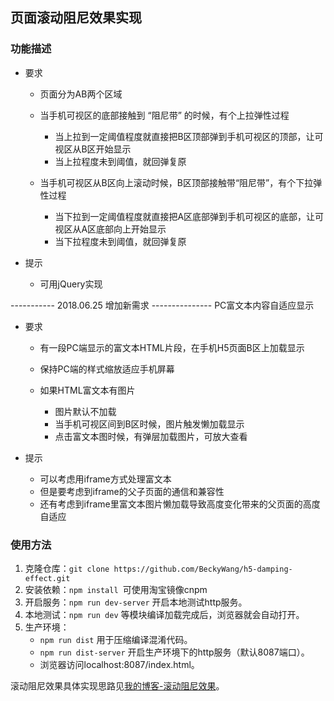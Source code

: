 ## 页面滚动阻尼效果实现

### 功能描述
* 要求

    * 页面分为AB两个区域
    * 当手机可视区的底部接触到 “阻尼带” 的时候，有个上拉弹性过程

        * 当上拉到一定阈值程度就直接把B区顶部弹到手机可视区的顶部，让可视区从B区开始显示
        * 当上拉程度未到阈值，就回弹复原
    * 当手机可视区从B区向上滚动时候，B区顶部接触带“阻尼带”，有个下拉弹性过程

        * 当下拉到一定阈值程度就直接把A区底部弹到手机可视区的底部，让可视区从A区底部向上开始显示
        * 当下拉程度未到阈值，就回弹复原
* 提示

    * 可用jQuery实现

----------- 2018.06.25 增加新需求 ---------------
PC富文本内容自适应显示
* 要求

    * 有一段PC端显示的富文本HTML片段，在手机H5页面B区上加载显示
    * 保持PC端的样式缩放适应手机屏幕
    * 如果HTML富文本有图片

        * 图片默认不加载
        * 当手机可视区间到B区时候，图片触发懒加载显示
        * 点击富文本图时候，有弹层加载图片，可放大查看
* 提示

    * 可以考虑用iframe方式处理富文本
    * 但是要考虑到iframe的父子页面的通信和兼容性
    * 还有考虑到iframe里富文本图片懒加载导致高度变化带来的父页面的高度自适应



### 使用方法
1. 克隆仓库：`git clone https://github.com/BeckyWang/h5-damping-effect.git`
2. 安装依赖：`npm install `可使用淘宝镜像cnpm
3. 开启服务：`npm run dev-server` 开启本地测试http服务。
4. 本地测试：`npm run dev` 等模块编译加载完成后，浏览器就会自动打开。
5. 生产环境：
    - `npm run dist` 用于压缩编译混淆代码。
    - `npm run dist-server` 开启生产环境下的http服务（默认8087端口）。
    - 浏览器访问localhost:8087/index.html。

滚动阻尼效果具体实现思路见[我的博客-滚动阻尼效果](https://beckywang.github.io/h5-damping-effect.html#more)。